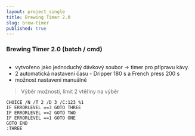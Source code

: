 ```yaml
---
layout: project_single
title: Brewing Timer 2.0
slug: brew-timer
published: true
---
```

### Brewing Timer 2.0 (batch / cmd)
##

- vytvořeno jako jednoduchý dávkový soubor -> timer pro přípravu kávy.
- 2 automatická nastavení času - Dripper 180 s a French press 200 s
- možnost nastavení manuálně


> Výběr možností, limit 2 vtěřiny na výběr


```
CHOICE /N /T 2 /D 3 /C:123 %1
IF ERRORLEVEL ==3 GOTO THREE
IF ERRORLEVEL ==2 GOTO TWO
IF ERRORLEVEL ==1 GOTO ONE
GOTO END
:THREE
```
